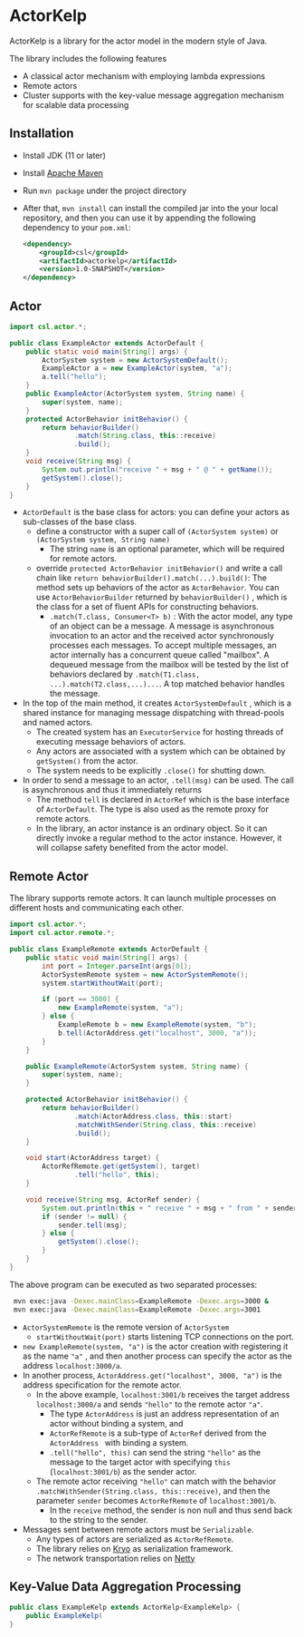 # ActorKelp

ActorKelp is a library for the actor model in the modern style of Java. 

The library includes the following features

* A classical actor mechanism with employing lambda expressions
* Remote actors
* Cluster supports with the key-value message aggregation mechanism for scalable data processing

## Installation

* Install JDK (11 or later)

* Install [Apache Maven](http://maven.apache.org)

* Run `mvn package` under the project directory

* After that, `mvn install` can install the compiled jar into the your local repository, and then you can use it by appending the following dependency to your `pom.xml`:

    ```xml
    <dependency>
        <groupId>csl</groupId>
        <artifactId>actorkelp</artifactId>
        <version>1.0-SNAPSHOT</version>
    </dependency>
    ```

## Actor

```java
import csl.actor.*;

public class ExampleActor extends ActorDefault {
    public static void main(String[] args) {
        ActorSystem system = new ActorSystemDefault();
        ExampleActor a = new ExampleActor(system, "a");
        a.tell("hello");
    }
    public ExampleActor(ActorSystem system, String name) {
        super(system, name);
    }
    protected ActorBehavior initBehavior() {
        return behaviorBuilder()
                .match(String.class, this::receive)
                .build();
    }
    void receive(String msg) {
        System.out.println("receive " + msg + " @ " + getName());
        getSystem().close();
    }
}
```

* `ActorDefault` is the base class for actors: you can define your actors as sub-classes of the base class.
    * define a constructor with a super call of `(ActorSystem system)` or `(ActorSystem system, String name)`
        * The string `name` is an optional parameter, which will be required for remote actors.
    * override `protected ActorBehavior initBehavior()` and write a call chain like `return behaviorBuilder().match(...).build()`: The method sets up behaviors of the actor as `ActorBehavior`. You can use `ActorBehaviorBuilder` returned by `behaviorBuilder()` , which is the class for a set of fluent APIs  for constructing behaviors.
        * `.match(T.class, Consumer<T> b)` : With the actor model, any type of an object can be a message. A message is asynchronous invocation to an actor and the received actor synchronously processes each messages. To accept multiple messages, an actor internally has a concurrent queue called "mailbox". A dequeued message from the mailbox will be tested by the list of behaviors declared by `.match(T1.class, ...).match(T2.class,...)...`. A top matched behavior handles the message.
* In the top of the main method, it creates `ActorSystemDefault` , which is a shared instance for managing message dispatching with thread-pools and named actors.
    * The created system has an `ExecutorService` for hosting threads of executing message behaviors of actors.
    * Any actors are associated with a system which can be obtained by `getSystem()` from the actor.
    * The system needs to be explicitly `.close()` for shutting down.
* In order to send a message to an actor, `.tell(msg)` can be used. The call is asynchronous and thus it immediately returns
    * The method `tell` is declared in `ActorRef` which is the base interface of `ActorDefault`. The type is also used as the remote proxy for remote actors.
    * In the library, an actor instance is an ordinary object. So it can directly invoke a regular method  to the actor instance. However, it will collapse safety benefited from the actor model. 

## Remote Actor

The library supports remote actors. It can launch multiple processes on different hosts and communicating each other.

```java
import csl.actor.*;
import csl.actor.remote.*;

public class ExampleRemote extends ActorDefault {
    public static void main(String[] args) {
        int port = Integer.parseInt(args[0]);
        ActorSystemRemote system = new ActorSystemRemote();
        system.startWithoutWait(port);

        if (port == 3000) {
            new ExampleRemote(system, "a");
        } else {
            ExampleRemote b = new ExampleRemote(system, "b");
            b.tell(ActorAddress.get("localhost", 3000, "a"));
        }
    }

    public ExampleRemote(ActorSystem system, String name) {
        super(system, name);
    }

    protected ActorBehavior initBehavior() {
        return behaviorBuilder()
                .match(ActorAddress.class, this::start)
                .matchWithSender(String.class, this::receive)
                .build();
    }

    void start(ActorAddress target) {
        ActorRefRemote.get(getSystem(), target)
                .tell("hello", this);
    }

    void receive(String msg, ActorRef sender) {
        System.out.println(this + " receive " + msg + " from " + sender);
        if (sender != null) {
            sender.tell(msg);
        } else {
            getSystem().close();
        }
    }
}
```

The above program can be executed as two separated processes:

```bash
 mvn exec:java -Dexec.mainClass=ExampleRemote -Dexec.args=3000 & 
 mvn exec:java -Dexec.mainClass=ExampleRemote -Dexec.args=3001
```

* `ActorSystemRemote` is the remote version of `ActorSystem`
    * `startWithoutWait(port)` starts listening TCP connections on the port.
* `new ExampleRemote(system, "a")` is the actor creation with registering it as the name `"a"` , and then another process can specify the actor as the address `localhost:3000/a`.
* In another process, `ActorAddress.get("localhost", 3000, "a")` is the address specification for the remote actor. 
    * In the above example, `localhost:3001/b` receives the target address `localhost:3000/a` and sends `"hello"` to the remote actor `"a"`. 
        * The type `ActorAddress` is just an address representation of an actor without binding a system, and
        * `ActorRefRemote` is a sub-type of `ActorRef` derived from the `ActorAddress ` with binding a system. 
        * `.tell("hello", this)` can send the string `"hello"` as the message to the target actor with specifying `this` (`localhost:3001/b`) as the sender actor.
    * The remote actor receiving `"hello"` can match with the behavior `.matchWithSender(String.class, this::receive)`, and then the parameter `sender` becomes `ActorRefRemote` of `localhost:3001/b`. 
        * In the `receive` method, the sender is non null and thus send back to the string to the sender.
* Messages sent between remote actors must be `Serializable`. 
    * Any types of actors are serialized as `ActorRefRemote`.
    * The library relies on [Kryo](https://github.com/EsotericSoftware/kryo) as serialization framework.
    * The network transportation relies on [Netty](https://netty.io)

## Key-Value Data Aggregation Processing

```java
public class ExampleKelp extends ActorKelp<ExampleKelp> {
   	public ExampleKelp(
}
```

